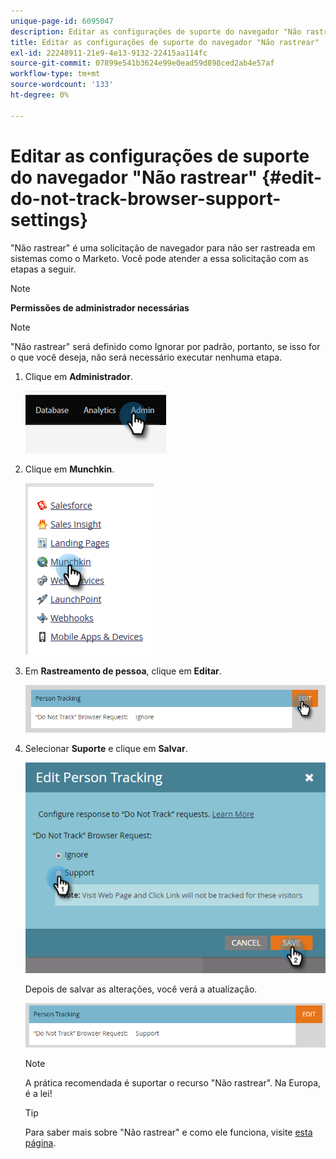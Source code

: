 ```yaml
---
unique-page-id: 6095047
description: Editar as configurações de suporte do navegador "Não rastrear" - Documentos do Marketo - Documentação do produto
title: Editar as configurações de suporte do navegador "Não rastrear"
exl-id: 22248911-21e9-4e13-9132-22415aa114fc
source-git-commit: 07899e541b3624e99e0ead59d898ced2ab4e57af
workflow-type: tm+mt
source-wordcount: '133'
ht-degree: 0%

---
```


# Editar as configurações de suporte do navegador &quot;Não rastrear&quot; {#edit-do-not-track-browser-support-settings}

&quot;Não rastrear&quot; é uma solicitação de navegador para não ser rastreada em sistemas como o Marketo. Você pode atender a essa solicitação com as etapas a seguir.

>[!NOTE]
>
>**Permissões de administrador necessárias**

>[!NOTE]
>
>&quot;Não rastrear&quot; será definido como Ignorar por padrão, portanto, se isso for o que você deseja, não será necessário executar nenhuma etapa.

1. Clique em **Administrador**.

   ![](assets/edit-do-not-track-browser-support-settings-1.png)

1. Clique em **Munchkin**.

   ![](assets/edit-do-not-track-browser-support-settings-2.png)

1. Em **Rastreamento de pessoa**, clique em **Editar**.

   ![](assets/edit-do-not-track-browser-support-settings-3.png)

1. Selecionar **Suporte** e clique em **Salvar**.

   ![](assets/edit-do-not-track-browser-support-settings-4.png)

   Depois de salvar as alterações, você verá a atualização.

   ![](assets/edit-do-not-track-browser-support-settings-5.png)

   >[!NOTE]
   >
   >A prática recomendada é suportar o recurso &quot;Não rastrear&quot;. Na Europa, é a lei!

   >[!TIP]
   >
   >Para saber mais sobre &quot;Não rastrear&quot; e como ele funciona, visite [esta página](https://en.wikipedia.org/wiki/Do_Not_Track).
